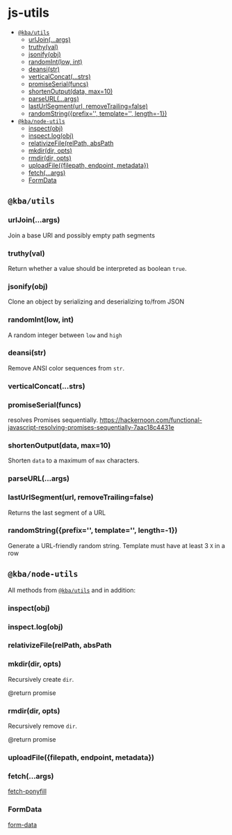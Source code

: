 # js-utils
<!-- BEGIN-MARKDOWN-TOC -->
* [`@kba/utils`](#kbautils)
	* [urlJoin(...args)](#urljoinargs)
	* [truthy(val)](#truthyval)
	* [jsonify(obj)](#jsonifyobj)
	* [randomInt(low, int)](#randomintlow-int)
	* [deansi(str)](#deansistr)
	* [verticalConcat(...strs)](#verticalconcatstrs)
	* [promiseSerial(funcs)](#promiseserialfuncs)
	* [shortenOutput(data, max=10)](#shortenoutputdata-max-10)
	* [parseURL(...args)](#parseurlargs)
	* [lastUrlSegment(url, removeTrailing=false)](#lasturlsegmenturl-removetrailing-false)
	* [randomString({prefix='', template='', length=-1})](#randomstring-prefix----template----length--1-)
* [`@kba/node-utils`](#kbanode-utils)
	* [inspect(obj)](#inspectobj)
	* [inspect.log(obj)](#inspectlogobj)
	* [relativizeFile(relPath, absPath](#relativizefilerelpath-abspath)
	* [mkdir(dir, opts)](#mkdirdir-opts)
	* [rmdir(dir, opts)](#rmdirdir-opts)
	* [uploadFile({filepath, endpoint, metadata})](#uploadfile-filepath-endpoint-metadata-)
	* [fetch(...args)](#fetchargs)
	* [FormData](#formdata)

<!-- END-MARKDOWN-TOC -->

## `@kba/utils`

<!-- BEGIN-RENDER ./utils/utils.js -->
### urlJoin(...args)

Join a base URI and possibly empty path segments
### truthy(val)

Return whether a value should be interpreted as boolean `true`.
### jsonify(obj)

Clone an object by serializing and deserializing to/from JSON
### randomInt(low, int)

A random integer between `low` and `high`
### deansi(str)

Remove ANSI color sequences from `str`.
### verticalConcat(...strs)
### promiseSerial(funcs)

resolves Promises sequentially.
https://hackernoon.com/functional-javascript-resolving-promises-sequentially-7aac18c4431e
### shortenOutput(data, max=10)

Shorten `data` to a maximum of `max` characters.
### parseURL(...args)
### lastUrlSegment(url, removeTrailing=false)

Returns the last segment of a URL
### randomString({prefix='', template='', length=-1})
Generate a URL-friendly random string.
Template must have at least 3 `X` in a row

<!-- END-RENDER -->

## `@kba/node-utils`

All methods from [`@kba/utils`](#kbautils) and in addition:

<!-- BEGIN-RENDER ./node-utils/node-utils.js -->
### inspect(obj)

### inspect.log(obj)

### relativizeFile(relPath, absPath

### mkdir(dir, opts)

Recursively create `dir`.

@return promise
### rmdir(dir, opts)

Recursively remove `dir`.

@return promise
### uploadFile({filepath, endpoint, metadata})
### fetch(...args)
[fetch-ponyfill](https://github.com/qubyte/fetch-ponyfill)
### FormData
[form-data](https://github.com/form-data/form-data)

<!-- END-RENDER -->
